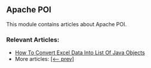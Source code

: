 ## Apache POI

This module contains articles about Apache POI.

### Relevant Articles:

- [How To Convert Excel Data Into List Of Java Objects](https://drafts.baeldung.com/?p=174559&preview=true)
- More articles: [[<-- prev]](../apache-poi-2)